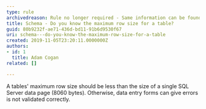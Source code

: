 ```yaml
---
type: rule
archivedreason: Rule no longer required - Same information can be found at https://rules.ssw.com.au/only-use-unicode-datatypes-in-special-circumstances
title: Schema - Do you know the maximum row size for a table?
guid: 80b9232f-ae71-436d-bd11-91b6d9530f67
uri: schema---do-you-know-the-maximum-row-size-for-a-table
created: 2019-11-05T23:20:11.0000000Z
authors:
- id: 1
  title: Adam Cogan
related: []

---
```



<p class="ssw15-rteElement-P">​A​ tables' maximum row size should be less than the size of a single SQL Server data page (8060 bytes). Otherwise, data entry forms can give errors is not validated correctly.<br></p>
<br><excerpt class='endintro'></excerpt><br>



